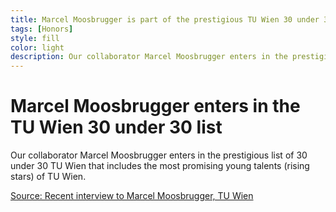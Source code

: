 ```yaml
---
title: Marcel Moosbrugger is part of the prestigious TU Wien 30 under 30 list
tags: [Honors]  
style: fill
color: light
description: Our collaborator Marcel Moosbrugger enters in the prestigious list of 30 under 30 TU Wien that includes the most promising young talents (rising stars) of TU Wien. 
---
```


# Marcel Moosbrugger enters in the TU Wien 30 under 30 list

Our collaborator Marcel Moosbrugger enters in the prestigious list of 30 under 30 TU Wien that includes the most promising young talents (rising stars) of TU Wien.


[Source: Recent interview to Marcel Moosbrugger, TU Wien](https://informatics.tuwien.ac.at/news/2239)